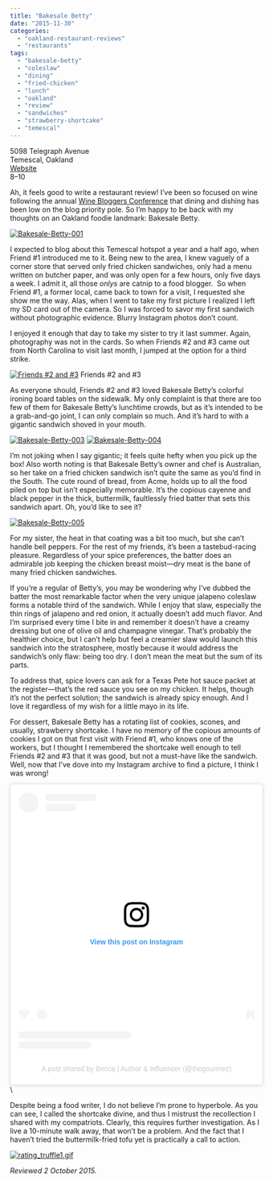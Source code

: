 ```yaml
---
title: "Bakesale Betty"
date: "2015-11-30"
categories:
  - "oakland-restaurant-reviews"
  - "restaurants"
tags:
  - "bakesale-betty"
  - "coleslaw"
  - "dining"
  - "fried-chicken"
  - "lunch"
  - "oakland"
  - "review"
  - "sandwiches"
  - "strawberry-shortcake"
  - "temescal"
---
```


 5098 Telegraph Avenue\
 Temescal, Oakland\
 [Website](http://www.bakesalebetty.com/)\
 $8–$10

Ah, it feels good to write a restaurant review! I’ve been so focused on wine following the annual [Wine Bloggers Conference](http://thegourmez.com/category/beer-wine-sake-review/wine-bloggers-conference-2015/) that dining and dishing has been low on the blog priority pole. So I’m happy to be back with my thoughts on an Oakland foodie landmark: Bakesale Betty.

[![Bakesale-Betty-001](http://s3.amazonaws.com/thegourmez-wpmedia/2015/11/Bakesale-Betty-001-500x325.jpg)](http://s3.amazonaws.com/thegourmez-wpmedia/2015/11/Bakesale-Betty-001.jpg)

I expected to blog about this Temescal hotspot a year and a half ago, when Friend #1 introduced me to it. Being new to the area, I knew vaguely of a corner store that served only fried chicken sandwiches, only had a menu written on butcher paper, and was only open for a few hours, only five days a week. I admit it, all those _onlys_ are catnip to a food blogger.  So when Friend #1, a former local, came back to town for a visit, I requested she show me the way. Alas, when I went to take my first picture I realized I left my SD card out of the camera. So I was forced to savor my first sandwich without photographic evidence. Blurry Instagram photos don’t count.

I enjoyed it enough that day to take my sister to try it last summer. Again, photography was not in the cards. So when Friends #2 and #3 came out from North Carolina to visit last month, I jumped at the option for a third strike.




<div class="caption">

[![Friends #2 and #3](http://s3.amazonaws.com/thegourmez-wpmedia/2015/11/Bakesale-Betty-002-500x334.jpg)](http://s3.amazonaws.com/thegourmez-wpmedia/2015/11/Bakesale-Betty-002.jpg) Friends #2 and #3</div>


As everyone should, Friends #2 and #3 loved Bakesale Betty’s colorful ironing board tables on the sidewalk. My only complaint is that there are too few of them for Bakesale Betty’s lunchtime crowds, but as it’s intended to be a grab-and-go joint, I can only complain so much. And it’s hard to with a gigantic sandwich shoved in your mouth.

[![Bakesale-Betty-003](http://s3.amazonaws.com/thegourmez-wpmedia/2015/11/Bakesale-Betty-003-500x334.jpg)](http://s3.amazonaws.com/thegourmez-wpmedia/2015/11/Bakesale-Betty-003.jpg) [![Bakesale-Betty-004](http://s3.amazonaws.com/thegourmez-wpmedia/2015/11/Bakesale-Betty-004-500x334.jpg)](http://s3.amazonaws.com/thegourmez-wpmedia/2015/11/Bakesale-Betty-004.jpg)

I’m not joking when I say gigantic; it feels quite hefty when you pick up the box! Also worth noting is that Bakesale Betty’s owner and chef is Australian, so her take on a fried chicken sandwich isn’t quite the same as you’d find in the South. The cute round of bread, from Acme, holds up to all the food piled on top but isn’t especially memorable. It’s the copious cayenne and black pepper in the thick, buttermilk, faultlessly fried batter that sets this sandwich apart. Oh, you’d like to see it?

[![Bakesale-Betty-005](http://s3.amazonaws.com/thegourmez-wpmedia/2015/11/Bakesale-Betty-005-500x334.jpg)](http://s3.amazonaws.com/thegourmez-wpmedia/2015/11/Bakesale-Betty-005.jpg)

For my sister, the heat in that coating was a bit too much, but she can’t handle bell peppers. For the rest of my friends, it’s been a tastebud-racing pleasure. Regardless of your spice preferences, the batter does an admirable job keeping the chicken breast moist—dry meat is the bane of many fried chicken sandwiches.

If you’re a regular of Betty’s, you may be wondering why I’ve dubbed the batter the most remarkable factor when the very unique jalapeno coleslaw forms a notable third of the sandwich. While I enjoy that slaw, especially the thin rings of jalapeno and red onion, it actually doesn’t add much flavor. And I’m surprised every time I bite in and remember it doesn’t have a creamy dressing but one of olive oil and champagne vinegar. That’s probably the healthier choice, but I can’t help but feel a creamier slaw would launch this sandwich into the stratosphere, mostly because it would address the sandwich’s only flaw: being too dry. I don’t mean the meat but the sum of its parts.

To address that, spice lovers can ask for a Texas Pete hot sauce packet at the register—that’s the red sauce you see on my chicken. It helps, though it’s not the perfect solution; the sandwich is already spicy enough. And I love it regardless of my wish for a little mayo in its life.

For dessert, Bakesale Betty has a rotating list of cookies, scones, and usually, strawberry shortcake. I have no memory of the copious amounts of cookies I got on that first visit with Friend #1, who knows one of the workers, but I thought I remembered the shortcake well enough to tell Friends #2 and #3 that it was good, but not a must-have like the sandwich. Well, now that I’ve dove into my Instagram archive to find a picture, I think I was wrong!

<blockquote class="instagram-media" data-instgrm-captioned data-instgrm-permalink="https://www.instagram.com/p/pE2lMZwQkd/?utm_source=ig_embed&amp;utm_campaign=loading" data-instgrm-version="14" style=" background:#FFF; border:0; border-radius:3px; box-shadow:0 0 1px 0 rgba(0,0,0,0.5),0 1px 10px 0 rgba(0,0,0,0.15); margin: 1px; max-width:540px; min-width:326px; padding:0; width:99.375%; width:-webkit-calc(100% - 2px); width:calc(100% - 2px);"><div style="padding:16px;"> <a href="https://www.instagram.com/p/pE2lMZwQkd/?utm_source=ig_embed&amp;utm_campaign=loading" style=" background:#FFFFFF; line-height:0; padding:0 0; text-align:center; text-decoration:none; width:100%;" target="_blank"> <div style=" display: flex; flex-direction: row; align-items: center;"> <div style="background-color: #F4F4F4; border-radius: 50%; flex-grow: 0; height: 40px; margin-right: 14px; width: 40px;"></div> <div style="display: flex; flex-direction: column; flex-grow: 1; justify-content: center;"> <div style=" background-color: #F4F4F4; border-radius: 4px; flex-grow: 0; height: 14px; margin-bottom: 6px; width: 100px;"></div> <div style=" background-color: #F4F4F4; border-radius: 4px; flex-grow: 0; height: 14px; width: 60px;"></div></div></div><div style="padding: 19% 0;"></div> <div style="display:block; height:50px; margin:0 auto 12px; width:50px;"><svg width="50px" height="50px" viewBox="0 0 60 60" version="1.1" xmlns="https://www.w3.org/2000/svg" xmlns:xlink="https://www.w3.org/1999/xlink"><g stroke="none" stroke-width="1" fill="none" fill-rule="evenodd"><g transform="translate(-511.000000, -20.000000)" fill="#000000"><g><path d="M556.869,30.41 C554.814,30.41 553.148,32.076 553.148,34.131 C553.148,36.186 554.814,37.852 556.869,37.852 C558.924,37.852 560.59,36.186 560.59,34.131 C560.59,32.076 558.924,30.41 556.869,30.41 M541,60.657 C535.114,60.657 530.342,55.887 530.342,50 C530.342,44.114 535.114,39.342 541,39.342 C546.887,39.342 551.658,44.114 551.658,50 C551.658,55.887 546.887,60.657 541,60.657 M541,33.886 C532.1,33.886 524.886,41.1 524.886,50 C524.886,58.899 532.1,66.113 541,66.113 C549.9,66.113 557.115,58.899 557.115,50 C557.115,41.1 549.9,33.886 541,33.886 M565.378,62.101 C565.244,65.022 564.756,66.606 564.346,67.663 C563.803,69.06 563.154,70.057 562.106,71.106 C561.058,72.155 560.06,72.803 558.662,73.347 C557.607,73.757 556.021,74.244 553.102,74.378 C549.944,74.521 548.997,74.552 541,74.552 C533.003,74.552 532.056,74.521 528.898,74.378 C525.979,74.244 524.393,73.757 523.338,73.347 C521.94,72.803 520.942,72.155 519.894,71.106 C518.846,70.057 518.197,69.06 517.654,67.663 C517.244,66.606 516.755,65.022 516.623,62.101 C516.479,58.943 516.448,57.996 516.448,50 C516.448,42.003 516.479,41.056 516.623,37.899 C516.755,34.978 517.244,33.391 517.654,32.338 C518.197,30.938 518.846,29.942 519.894,28.894 C520.942,27.846 521.94,27.196 523.338,26.654 C524.393,26.244 525.979,25.756 528.898,25.623 C532.057,25.479 533.004,25.448 541,25.448 C548.997,25.448 549.943,25.479 553.102,25.623 C556.021,25.756 557.607,26.244 558.662,26.654 C560.06,27.196 561.058,27.846 562.106,28.894 C563.154,29.942 563.803,30.938 564.346,32.338 C564.756,33.391 565.244,34.978 565.378,37.899 C565.522,41.056 565.552,42.003 565.552,50 C565.552,57.996 565.522,58.943 565.378,62.101 M570.82,37.631 C570.674,34.438 570.167,32.258 569.425,30.349 C568.659,28.377 567.633,26.702 565.965,25.035 C564.297,23.368 562.623,22.342 560.652,21.575 C558.743,20.834 556.562,20.326 553.369,20.18 C550.169,20.033 549.148,20 541,20 C532.853,20 531.831,20.033 528.631,20.18 C525.438,20.326 523.257,20.834 521.349,21.575 C519.376,22.342 517.703,23.368 516.035,25.035 C514.368,26.702 513.342,28.377 512.574,30.349 C511.834,32.258 511.326,34.438 511.181,37.631 C511.035,40.831 511,41.851 511,50 C511,58.147 511.035,59.17 511.181,62.369 C511.326,65.562 511.834,67.743 512.574,69.651 C513.342,71.625 514.368,73.296 516.035,74.965 C517.703,76.634 519.376,77.658 521.349,78.425 C523.257,79.167 525.438,79.673 528.631,79.82 C531.831,79.965 532.853,80.001 541,80.001 C549.148,80.001 550.169,79.965 553.369,79.82 C556.562,79.673 558.743,79.167 560.652,78.425 C562.623,77.658 564.297,76.634 565.965,74.965 C567.633,73.296 568.659,71.625 569.425,69.651 C570.167,67.743 570.674,65.562 570.82,62.369 C570.966,59.17 571,58.147 571,50 C571,41.851 570.966,40.831 570.82,37.631"></path></g></g></g></svg></div><div style="padding-top: 8px;"> <div style=" color:#3897f0; font-family:Arial,sans-serif; font-size:14px; font-style:normal; font-weight:550; line-height:18px;">View this post on Instagram</div></div><div style="padding: 12.5% 0;"></div> <div style="display: flex; flex-direction: row; margin-bottom: 14px; align-items: center;"><div> <div style="background-color: #F4F4F4; border-radius: 50%; height: 12.5px; width: 12.5px; transform: translateX(0px) translateY(7px);"></div> <div style="background-color: #F4F4F4; height: 12.5px; transform: rotate(-45deg) translateX(3px) translateY(1px); width: 12.5px; flex-grow: 0; margin-right: 14px; margin-left: 2px;"></div> <div style="background-color: #F4F4F4; border-radius: 50%; height: 12.5px; width: 12.5px; transform: translateX(9px) translateY(-18px);"></div></div><div style="margin-left: 8px;"> <div style=" background-color: #F4F4F4; border-radius: 50%; flex-grow: 0; height: 20px; width: 20px;"></div> <div style=" width: 0; height: 0; border-top: 2px solid transparent; border-left: 6px solid #f4f4f4; border-bottom: 2px solid transparent; transform: translateX(16px) translateY(-4px) rotate(30deg)"></div></div><div style="margin-left: auto;"> <div style=" width: 0px; border-top: 8px solid #F4F4F4; border-right: 8px solid transparent; transform: translateY(16px);"></div> <div style=" background-color: #F4F4F4; flex-grow: 0; height: 12px; width: 16px; transform: translateY(-4px);"></div> <div style=" width: 0; height: 0; border-top: 8px solid #F4F4F4; border-left: 8px solid transparent; transform: translateY(-4px) translateX(8px);"></div></div></div> <div style="display: flex; flex-direction: column; flex-grow: 1; justify-content: center; margin-bottom: 24px;"> <div style=" background-color: #F4F4F4; border-radius: 4px; flex-grow: 0; height: 14px; margin-bottom: 6px; width: 224px;"></div> <div style=" background-color: #F4F4F4; border-radius: 4px; flex-grow: 0; height: 14px; width: 144px;"></div></div></a><p style=" color:#c9c8cd; font-family:Arial,sans-serif; font-size:14px; line-height:17px; margin-bottom:0; margin-top:8px; overflow:hidden; padding:8px 0 7px; text-align:center; text-overflow:ellipsis; white-space:nowrap;"><a href="https://www.instagram.com/p/pE2lMZwQkd/?utm_source=ig_embed&amp;utm_campaign=loading" style=" color:#c9c8cd; font-family:Arial,sans-serif; font-size:14px; font-style:normal; font-weight:normal; line-height:17px; text-decoration:none;" target="_blank">A post shared by Becca | Author &amp; Influencer (@thegourmez)</a></p></div></blockquote> <script async src="//www.instagram.com/embed.js"></script>\

Despite being a food writer, I do not believe I’m prone to hyperbole. As you can see, I called the shortcake divine, and thus I mistrust the recollection I shared with my compatriots. Clearly, this requires further investigation. As I live a 10-minute walk away, that won’t be a problem. And the fact that I haven’t tried the buttermilk-fried tofu yet is practically a call to action.

[![rating_truffle1.gif](http://s3.amazonaws.com/thegourmez-wpmedia/2015/01/rating_truffle1.gif)](http://s3.amazonaws.com/thegourmez-wpmedia/2015/01/rating_truffle1.gif)

_Reviewed 2 October 2015._
